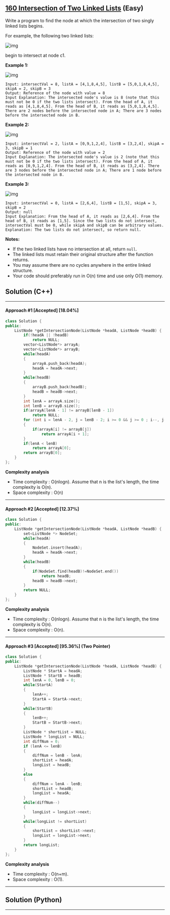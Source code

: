 ## [160 Intersection of Two Linked Lists](https://leetcode.com/problems/intersection-of-two-linked-lists/) (Easy)

Write a program to find the node at which the intersection of two singly linked lists begins.

For example, the following two linked lists:

![img](https://assets.leetcode.com/uploads/2018/12/13/160_statement.png)

begin to intersect at node c1.

 

**Example 1:**

![img](https://assets.leetcode.com/uploads/2018/12/13/160_example_1.png)

```
Input: intersectVal = 8, listA = [4,1,8,4,5], listB = [5,0,1,8,4,5], skipA = 2, skipB = 3
Output: Reference of the node with value = 8
Input Explanation: The intersected node's value is 8 (note that this must not be 0 if the two lists intersect). From the head of A, it reads as [4,1,8,4,5]. From the head of B, it reads as [5,0,1,8,4,5]. There are 2 nodes before the intersected node in A; There are 3 nodes before the intersected node in B.
```

 

**Example 2:**

![img](https://assets.leetcode.com/uploads/2018/12/13/160_example_2.png)

```
Input: intersectVal = 2, listA = [0,9,1,2,4], listB = [3,2,4], skipA = 3, skipB = 1
Output: Reference of the node with value = 2
Input Explanation: The intersected node's value is 2 (note that this must not be 0 if the two lists intersect). From the head of A, it reads as [0,9,1,2,4]. From the head of B, it reads as [3,2,4]. There are 3 nodes before the intersected node in A; There are 1 node before the intersected node in B.
```

 

**Example 3:**

![img](https://assets.leetcode.com/uploads/2018/12/13/160_example_3.png)

```
Input: intersectVal = 0, listA = [2,6,4], listB = [1,5], skipA = 3, skipB = 2
Output: null
Input Explanation: From the head of A, it reads as [2,6,4]. From the head of B, it reads as [1,5]. Since the two lists do not intersect, intersectVal must be 0, while skipA and skipB can be arbitrary values.
Explanation: The two lists do not intersect, so return null.
```

 

**Notes:**

- If the two linked lists have no intersection at all, return `null`.
- The linked lists must retain their original structure after the function returns.
- You may assume there are no cycles anywhere in the entire linked structure.
- Your code should preferably run in O(n) time and use only O(1) memory.

## Solution (C++)

------

#### Approach #1  [Accepted] [18.04%]

```c++
class Solution {
public:
    ListNode *getIntersectionNode(ListNode *headA, ListNode *headB) {
        if(!headA || !headB)
            return NULL;
        vector<ListNode*> arrayA;
        vector<ListNode*> arrayB;
        while(headA)
        {
            arrayA.push_back(headA);
            headA = headA->next;
        }
        while(headB)
        {
            arrayB.push_back(headB);
            headB = headB->next;
        }
        int lenA = arrayA.size();
        int lenB = arrayB.size();
        if(arrayA[lenA - 1] != arrayB[lenB - 1])
            return NULL;
        for (int i = lenA - 2, j = lenB - 2; i >= 0 && j >= 0 ; i--, j--)
        {
            if(arrayA[i] != arrayB[j])
                return arrayA[i + 1];
        }
        if(lenA < lenB)
            return arrayA[0];
        return arrayB[0];
    }
};
```

**Complexity analysis**

- Time complexity : O(nlogn). Assume that n is the list's length, the time complexity is O(n).
- Space complexity : O(n)

------

#### Approach #2 [Accepted] [12.37%]

```c++
class Solution {
public:
    ListNode *getIntersectionNode(ListNode *headA, ListNode *headB) {
        set<ListNode *> NodeSet;
        while(headA)
        {
            NodeSet.insert(headA);
            headA = headA->next;
        }
        while(headB)
        {
            if(NodeSet.find(headB)!=NodeSet.end())
                return headB;
            headB = headB->next;   
        }
        return NULL;
    }
};
```

**Complexity analysis**

- Time complexity : O(nlogn). Assume that n is the list's length, the time complexity is O(n).
- Space complexity : O(n). 

------

#### Approach #3 [Accepted] [95.36%] (Two Pointer)

```c++
class Solution {
public:
    ListNode *getIntersectionNode(ListNode *headA, ListNode *headB) {
        ListNode * StartA = headA;
        ListNode * StartB = headB;
        int lenA = 0, lenB = 0;
        while(StartA)
        {
            lenA++;
            StartA = StartA->next;
        }
        while(StartB)
        {
            lenB++;
            StartB = StartB->next;
        }
        ListNode * shortList = NULL;
        ListNode * longList = NULL;
        int diffNum = 0;
        if (lenA <= lenB)
        {
            diffNum = lenB - lenA;
            shortList = headA;
            longList = headB;
        }
        else
        {
            diffNum = lenA - lenB;
            shortList = headB;
            longList = headA;
        }
        while(diffNum--)
        {
            longList = longList->next;
        }
        while(longList != shortList)
        {
            shortList = shortList->next;
            longList = longList->next;
        }
        return longList;
    }
};
```

**Complexity analysis**

- Time complexity : O(n+m).
- Space complexity : O(1). 

---

## Solution (Python)

------

```python

```

